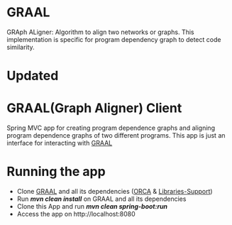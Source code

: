 # GRAAL
GRAph ALigner: Algorithm to align two networks or graphs. This implementation is specific for program dependency graph to detect code similarity.

# Updated
# GRAAL(Graph Aligner) Client
Spring MVC app for creating program dependence graphs and aligning program dependence graphs of two different programs.
This app is just an interface for interacting with [GRAAL](https://github.com/kanthkumar46/GRAAL)

# Running the app
* Clone [GRAAL](https://github.com/kanthkumar46/GRAAL) and all its dependencies ([ORCA](https://github.com/kanthkumar46/ORCA) & [Libraries-Support](https://github.com/kanthkumar46/libraries-support))
* Run ***mvn clean install*** on GRAAL and all its dependencies
* Clone this App and run ***mvn clean spring-boot:run***
* Access the app on http://localhost:8080